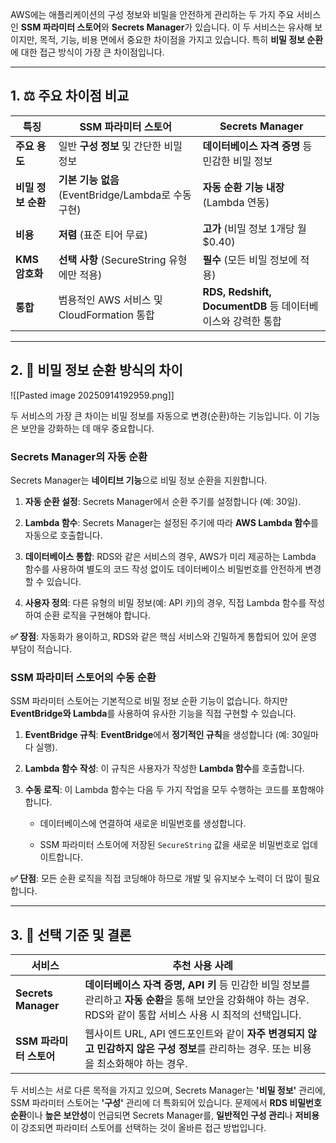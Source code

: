 

AWS에는 애플리케이션의 구성 정보와 비밀을 안전하게 관리하는 두 가지 주요 서비스인 **SSM 파라미터 스토어**와 **Secrets Manager**가 있습니다. 이 두 서비스는 유사해 보이지만, 목적, 기능, 비용 면에서 중요한 차이점을 가지고 있습니다. 특히 **비밀 정보 순환**에 대한 접근 방식이 가장 큰 차이점입니다.

---

## 1. ⚖️ 주요 차이점 비교

|특징|SSM 파라미터 스토어|Secrets Manager|
|---|---|---|
|**주요 용도**|일반 **구성 정보** 및 간단한 비밀 정보|**데이터베이스 자격 증명** 등 민감한 비밀 정보|
|**비밀 정보 순환**|**기본 기능 없음** (EventBridge/Lambda로 수동 구현)|**자동 순환 기능 내장** (Lambda 연동)|
|**비용**|**저렴** (표준 티어 무료)|**고가** (비밀 정보 1개당 월 $0.40)|
|**KMS 암호화**|**선택 사항** (SecureString 유형에만 적용)|**필수** (모든 비밀 정보에 적용)|
|**통합**|범용적인 AWS 서비스 및 CloudFormation 통합|**RDS, Redshift, DocumentDB** 등 데이터베이스와 강력한 통합|

---

## 2. 🔄 비밀 정보 순환 방식의 차이

![[Pasted image 20250914192959.png]]

두 서비스의 가장 큰 차이는 비밀 정보를 자동으로 변경(순환)하는 기능입니다. 이 기능은 보안을 강화하는 데 매우 중요합니다.

### Secrets Manager의 자동 순환

Secrets Manager는 **네이티브 기능**으로 비밀 정보 순환을 지원합니다.

1. **자동 순환 설정**: Secrets Manager에서 순환 주기를 설정합니다 (예: 30일).
    
2. **Lambda 함수**: Secrets Manager는 설정된 주기에 따라 **AWS Lambda 함수**를 자동으로 호출합니다.
    
3. **데이터베이스 통합**: RDS와 같은 서비스의 경우, AWS가 미리 제공하는 Lambda 함수를 사용하여 별도의 코드 작성 없이도 데이터베이스 비밀번호를 안전하게 변경할 수 있습니다.
    
4. **사용자 정의**: 다른 유형의 비밀 정보(예: API 키)의 경우, 직접 Lambda 함수를 작성하여 순환 로직을 구현해야 합니다.
    

**✅ 장점**: 자동화가 용이하고, RDS와 같은 핵심 서비스와 긴밀하게 통합되어 있어 운영 부담이 적습니다.

### SSM 파라미터 스토어의 수동 순환

SSM 파라미터 스토어는 기본적으로 비밀 정보 순환 기능이 없습니다. 하지만 **EventBridge와 Lambda**를 사용하여 유사한 기능을 직접 구현할 수 있습니다.

1. **EventBridge 규칙**: **EventBridge**에서 **정기적인 규칙**을 생성합니다 (예: 30일마다 실행).
    
2. **Lambda 함수 작성**: 이 규칙은 사용자가 작성한 **Lambda 함수**를 호출합니다.
    
3. **수동 로직**: 이 Lambda 함수는 다음 두 가지 작업을 모두 수행하는 코드를 포함해야 합니다.
    
    - 데이터베이스에 연결하여 새로운 비밀번호를 생성합니다.
        
    - SSM 파라미터 스토어에 저장된 `SecureString` 값을 새로운 비밀번호로 업데이트합니다.
        

**✅ 단점**: 모든 순환 로직을 직접 코딩해야 하므로 개발 및 유지보수 노력이 더 많이 필요합니다.

---

## 3. 🎯 선택 기준 및 결론

|서비스|추천 사용 사례|
|---|---|
|**Secrets Manager**|**데이터베이스 자격 증명, API 키** 등 민감한 비밀 정보를 관리하고 **자동 순환**을 통해 보안을 강화해야 하는 경우. RDS와 같이 통합 서비스 사용 시 최적의 선택입니다.|
|**SSM 파라미터 스토어**|웹사이트 URL, API 엔드포인트와 같이 **자주 변경되지 않고 민감하지 않은 구성 정보**를 관리하는 경우. 또는 비용을 최소화해야 하는 경우.|

두 서비스는 서로 다른 목적을 가지고 있으며, Secrets Manager는 **'비밀 정보'** 관리에, SSM 파라미터 스토어는 **'구성'** 관리에 더 특화되어 있습니다. 문제에서 **RDS 비밀번호 순환**이나 **높은 보안성**이 언급되면 Secrets Manager를, **일반적인 구성 관리**나 **저비용**이 강조되면 파라미터 스토어를 선택하는 것이 올바른 접근 방법입니다.